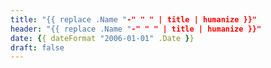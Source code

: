 ```yaml
---
title: "{{ replace .Name "-" " " | title | humanize }}"
header: "{{ replace .Name "-" " " | title | humanize }}"
date: {{ dateFormat "2006-01-01" .Date }}
draft: false
---
```


